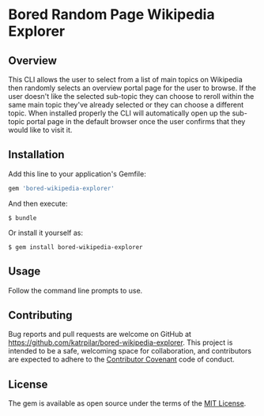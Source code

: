 # Bored Random Page Wikipedia Explorer

## Overview

This CLI allows the user to select from a list of main topics on Wikipedia then randomly selects an overview portal page for the user to browse. If the user doesn't like the selected sub-topic they can choose to reroll within the same main topic they've already selected or they can choose a different topic. When installed properly the CLI will automatically open up the sub-topic portal page in the default browser once the user confirms that they would like to visit it.

## Installation

Add this line to your application's Gemfile:

```ruby
gem 'bored-wikipedia-explorer'
```

And then execute:

    $ bundle

Or install it yourself as:

    $ gem install bored-wikipedia-explorer

## Usage

Follow the command line prompts to use.


## Contributing

Bug reports and pull requests are welcome on GitHub at https://github.com/katrpilar/bored-wikipedia-explorer. This project is intended to be a safe, welcoming space for collaboration, and contributors are expected to adhere to the [Contributor Covenant](contributor-covenant.org) code of conduct.


## License

The gem is available as open source under the terms of the [MIT License](http://opensource.org/licenses/MIT).
